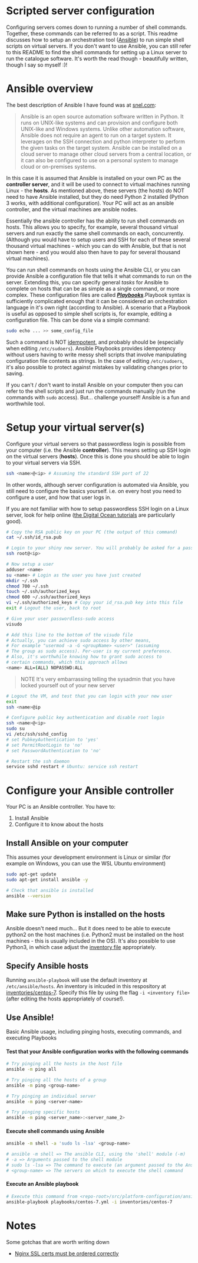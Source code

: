 # Scripted server configuration
Configuring servers comes down to running a number of shell commands. Together, these commands can be referred to as a script. This readme discusses how to setup an orchestration tool ([Ansible](https://www.ansible.com/)) to run simple shell scripts on virtual servers. If you don't want to use Ansible, you can still refer to this README to find the shell commands for setting up a Linux server to run the catalogue software. It's worth the read though - beautifully written, though I say so myself :)!

# Ansible overview
The best description of Ansible I have found was at [snel.com](https://www.snel.com/support/how-to-install-ansible-on-centos-7/):

> Ansible is an open source automation software written in Python. It runs on UNIX-like systems and can provision and configure both UNIX-like and Windows systems. Unlike other automation software, Ansible does not require an agent to run on a target system. It leverages on the SSH connection and python interpreter to perform the given tasks on the target system. Ansible can be installed on a cloud server to manage other cloud servers from a central location, or it can also be configured to use on a personal system to manage cloud or on-premises systems.

In this case it is assumed that Ansible is installed on your own PC as the __controller server__, and it will be used to connect to virtual machines running Linux - the __hosts__. As mentioned above, these servers (the hosts) do NOT need to have Ansible installed, but they do need Python 2 installed (Python 3 works, with additional configuration). Your PC will act as an ansible controller, and the virtual machines are ansible nodes.

Essentially the ansible controller has the ability to run shell commands on hosts. This allows you to specify, for example, several thousand virtual servers and run exactly the same shell commands on each, concurrently. (Although you would have to setup users and SSH for each of these several thousand virtual machines - which you can do with Ansible, but that is not shown here - and you would also then have to pay for several thousand virtual machines).

You can run shell commands on hosts using the Ansible CLI, or you can provide Ansible a configuration file that tells it what commands to run on the server. Extending this, you can specify general _tasks_ for Ansible to complete on hosts that can be as simple as a single command, or more complex. These configuration files are called [___Playbooks___](https://docs.ansible.com/ansible/latest/user_guide/playbooks.html).Playbook syntax is sufficiently complicated enough that it can be considered an orchestration language in it's own right (according to Ansible). A scenario that a Playbook is useful as opposed to simple shell scripts is, for example, editing a configuration file. This can be done via a simple command:

```sh
sudo echo ... >> some_config_file
```

Such a command is NOT [idempotent](https://en.wikipedia.org/wiki/Idempotence), and probably should be (especially when editing `/etc/sudoers`). Ansible Playbooks provides idempotency without users having to write messy shell scripts that involve manipulating configuration file contents as strings. In the case of editing `/etc/sudoers`, it's also possible to protect against mistakes by validating changes prior to saving.

If you can't / don't want to install Ansible on your computer then you can refer to the shell scripts and just run the commands manually (run the commands with `sudo` access). But... challenge yourself! Ansible is a fun and worthwhile tool.

# Setup your virtual server(s)
Configure your virtual servers so that passwordless login is possible from your computer (i.e. the Ansible __controller__). This means setting up SSH login on the virtual servers (__hosts__). Once this is done you should be able to login to your virtual servers via SSH.

```sh
ssh <name>@<ip> # Assuming the standard SSH port of 22
```

In other words, although server configuration is automated via Ansible, you still need to configure the basics yourself. i.e. on every host you need to configure a user, and how that user logs in.

If you are not familiar with how to setup passwordless SSH login on a Linux server, look for help online ([the Digital Ocean tutorials](https://www.digitalocean.com/community/tutorials/how-to-set-up-ssh-keys-on-ubuntu-1804) are particularly good).

```sh
# Copy the RSA public key on your PC (the output of this command)
cat ~/.ssh/id_rsa.pub

# Login to your shiny new server. You will probably be asked for a password
ssh root@<ip>

# Now setup a user
adduser <name>
su <name> # Login as the user you have just created
mkdir ~/.ssh
chmod 700 ~/.ssh
touch ~/.ssh/authorized_keys
chmod 600 ~/.ssh/authorized_keys
vi ~/.ssh/authorized_keys # Copy your id_rsa.pub key into this file
exit # Logout the user, back to root

# Give your user passwordless-sudo access
visudo

# Add this line to the bottom of the visudo file
# Actually, you can achieve sudo access by other means,
# For example "usermod -a -G <groupName> <user>" (assuming
# The group as sudo access). Per-user is my current preference.
# Also, it's worthwhile knowing how to grant sudo access to
# certain commands, which this approach allows
<name> ALL=(ALL) NOPASSWD:ALL
```
>NOTE It's very embarrassing telling the sysadmin that you have locked yourself out of your new server

```sh
# Logout the VM, and test that you can login with your new user
exit
ssh <name>@ip

# Configure public key authentication and disable root login
ssh <name>@<ip>
sudo su
vi /etc/ssh/sshd_config
# set PubkeyAuthentication to 'yes'
# set PermitRootLogin to 'no'
# set PasswordAuthentication to 'no'

# Restart the ssh daemon
service sshd restart # Ubuntu: service ssh restart
```

# Configure your Ansible controller
Your PC is an Ansible controller. You have to:

1. Install Ansible
2. Configure it to know about the hosts

## Install Ansible on your computer
This assumes your development environment is Linux or similar (for example on Windows, you can use the WSL Ubuntu environment)
```sh
sudo apt-get update
sudo apt-get install ansible -y

# Check that ansible is installed
ansible --version
```

## Make sure Python is installed on the hosts
Ansible doesn't need much... But it does need to be able to execute python2 on the host machines (i.e. Python2 must be installed on the host machines - this is usually included in the OS). It's also possible to use Python3, in which case adjust the [inventory file](inventories/centos-7) appropriately.

## Specify Ansible hosts
Running `ansible-playbook` will use the default inventory at `/etc/ansible/hosts`. An inventory is inlcuded in this respository at [inventories/centos-7](inventories/centos-7). Specify this file by using the flag `-i <inventory file>` (after editing the hosts appropriately of course!).

## Use Ansible!
Basic Ansible usage, including pinging hosts, executing commands, and executing Playbooks

#### Test that your Ansible configuration works with the following commands
```sh
# Try pinging all the hosts in the host file
ansible -m ping all

# Try pinging all the hosts of a group
ansible -m ping <group-name>

# Try pinging an individual server
ansible -m ping <server-name>

# Try pinging specific hosts
ansible -m ping <server_name>:<server_name_2>
```

#### Execute shell commands using Ansible
```sh
ansible -m shell -a 'sudo ls -lsa' <group-name>

# ansible -m shell => The ansible CLI, using the 'shell' module (-m)
# -a => Arguments passed to the shell module
# sudo ls -lsa => The command to execute (an argument passed to the Ansible shell module)
# <group-name> => The servers on which to execute the shell command
```

#### Execute an Ansible playbook
```sh
# Execute this command from <repo-root>/src/platform-configuration/ansible
ansible-playbook playbooks/centos-7.yml -i inventories/centos-7
```

# Notes
Some gotchas that are worth writing down
- [Nginx SSL certs must be ordered correctly](https://www.ssls.com/knowledgebase/how-to-install-an-ssl-certificate-on-a-nginx-server/)